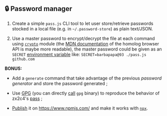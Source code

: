 
## 🔒 Password manager

1. Create a simple `pass.js` CLI tool to let user store/retrieve passwords stocked in a local file (e.g. in `~/.password-store`) as plain text/JSON.

2. Use a master password to encrypt/decrypt the file at each command using [`crypto`](https://nodejs.org/api/crypto.html) module (the [MDN documentation](https://developer.mozilla.org/en-US/docs/Web/API/Web_Crypto_API) of the homolog browser API is maybe more readable), the master password could be given as an `SECRET` [environment variable](https://nodejs.dev/learn/how-to-read-environment-variables-from-nodejs) like: `SECRET=barbapapa@93 ./pass.js github.com`

**BONUS:**

- Add a `generate` command that take advantage of the previous _password generator_ and store the password generated ;

- Use [GPG](https://en.wikipedia.org/wiki/GNU_Privacy_Guard) (you can directly [call](https://nodejs.org/api/child_process.html#child_processexeccommand-options-callback) `gpg` binary) to reproduce the behavior of zx2c4's [pass](https://www.passwordstore.org/) ;

- [Publish](https://docs.npmjs.com/cli/v8/commands/npm-publish) it on https://www.npmjs.com/ and make it works with [`npx`](https://www.npmjs.com/package/npx).
